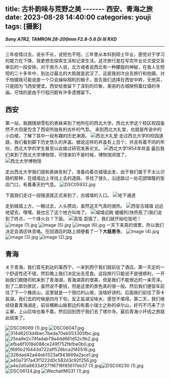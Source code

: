 title: 古朴韵味与荒野之美 ------- 西安、青海之旅
date: 2023-08-28 14:40:00
categories: youji
tags: [摄影]
---
***Sony A7R2, TAMRON 28-200mm F2.8-5.6 Di III RXD***


------------


三年疫情过去，说长不长，说短也不短。三年里从本科到硕士毕业，感觉对于学习的能力在下降，我更想去探索生活和记录生活。这次旅行是在写完毕业论文提交盲审后的一段安排。对于南方人说，北方或者说西北有一种朦胧的神秘，在我人生短短的二十多年中，到达过最北的大抵就是武汉了。这是我初次出去旅行和拍摄，对于拍摄我可能说是一个只会操纵相机的猴子。首先我们选择在西安中转，无他耳，只是因为飞西安便宜。西安给我留下了深刻的印象，美丽的古城映照着红墙的寺庙。可惜的是由于行程问题有许多遗憾留下。

## 西安

第一站，我跟随胡雪松的表妹来到了他所在的西北大学。西北大学这个校区校园虽然不大但是包含了西安所独有的古朴的气息。
来到西北大礼堂，也就是传说中的小白楼，了解了其中一段有趣的历史渊源。
![西北大礼堂](https://wangxblog.oss-cn-hangzhou.aliyuncs.com/usr/uploads/2023/08/3813356871.png)
走过西北大学的校园道路，我们看到脚下历史悠久的井盖。据说这样的井盖有上百个，并且有着不同的年份，西北大学的学生甚至以此做过研究发表论文。
![西北大学1954年井盖](https://wangxblog.oss-cn-hangzhou.aliyuncs.com/usr/uploads/2023/08/2938987182.png)
最后我们来到了西北大学博物馆，可惜来的不是时候，博物馆闭馆了。
![西北大学博物馆](https://wangxblog.oss-cn-hangzhou.aliyuncs.com/usr/uploads/2023/08/1476217277.jpg)

走出西北大学我们就和表妹告别了，准备向着古城墙出发，由于我们属于不太认识路的那种，在城墙边上寻找上去的道路，寻找了很久，沿途路过一处花团锦簇的饭店门口，有着春天的气息。
![DSC05932.jpg](https://wangxblog.oss-cn-hangzhou.aliyuncs.com/usr/uploads/2023/08/1545597816.jpg)

下面我们走过一段隧道就正式来到了，古城墙的入口。
![地下通道](https://wangxblog.oss-cn-hangzhou.aliyuncs.com/usr/uploads/2023/08/971842628.jpg)

走到城墙上方，一眼过去，人头攒动，虽然这天气真的很热。
![西安古城墙](https://wangxblog.oss-cn-hangzhou.aliyuncs.com/usr/uploads/2023/08/886221511.jpg)
远远地望去，嘿嘿，我也忘了这个地方叫啥了。
![城墙远眺](https://wangxblog.oss-cn-hangzhou.aliyuncs.com/usr/uploads/2023/08/1372622295.jpg)
缓缓的(快热死了)我们走到了终点，一个烽火台？下面。
![高瓴](https://wangxblog.oss-cn-hangzhou.aliyuncs.com/usr/uploads/2023/08/4060244418.jpg)
逛饿了，我们就开始吃饭吧！
![image (1).jpg](https://wangxblog.oss-cn-hangzhou.aliyuncs.com/usr/uploads/2023/08/2512007600.jpg)
![image (5).jpg](https://wangxblog.oss-cn-hangzhou.aliyuncs.com/usr/uploads/2023/08/277929408.jpg)
![image (6).jpg](https://wangxblog.oss-cn-hangzhou.aliyuncs.com/usr/uploads/2023/08/3714476498.jpg)
一天下来真的很累，所以我们决定会酒店休息咯。在回酒店的路上顺便看了一下**大慈恩寺**。
![image (4).jpg](https://wangxblog.oss-cn-hangzhou.aliyuncs.com/usr/uploads/2023/08/2073555675.jpg)
![image (3).jpg](https://wangxblog.oss-cn-hangzhou.aliyuncs.com/usr/uploads/2023/08/4234501894.jpg)
![image (2).jpg](https://wangxblog.oss-cn-hangzhou.aliyuncs.com/usr/uploads/2023/08/957516762.jpg)

## 青海
关于青海，我们首先到达的事西宁，一来到西宁我们就前往了酒店。第一天定的一个舒适性还不错，然后晚上我们决定出去觅食。这段旅行只能说不是很顺利，一开始我们跟随司机来到了青海湖，青海湖真的很美，但是我们不能很近的一亲芳泽。到了二郎剑景区，虽然说不要钱，但是这里的景色真的很一般。然后我们便驱车前往了下一个橡皮山，这里就是一个很烂的山坡，没啥好讲的。后面我们前往了茶卡盐湖，我们去的时候是四月下旬，反正盐湖没啥水，感觉不值得。第二天，我们继续绕着青海湖走，前往横断山脉那边的有着小瑞士之称的卓尔山，好巧不巧来了沙尘暴，上山后啥也看不着。然后回到西宁我们去了塔尔寺。最后青海小环线之旅就此结束了。

![DSC06069 (1).jpg](https://wangxblog.oss-cn-hangzhou.aliyuncs.com/usr/uploads/2023/08/1791517377.jpg)
![DSC06047.jpg](https://wangxblog.oss-cn-hangzhou.aliyuncs.com/usr/uploads/2023/08/795593279.jpg)
![314d6203d4bec7beda70eb053305fbc.jpg](https://wangxblog.oss-cn-hangzhou.aliyuncs.com/usr/uploads/2023/08/288589143.jpg)![25ea9e2c74fadab79a4dd661d52c9b2.jpg](https://wangxblog.oss-cn-hangzhou.aliyuncs.com/usr/uploads/2023/08/2596442127.jpg)![efba6f1018e088ce249f752fbfbe0b0.jpg](https://wangxblog.oss-cn-hangzhou.aliyuncs.com/usr/uploads/2023/08/598076735.jpg)![f695b216443d722aff526bca2f40518.jpg](https://wangxblog.oss-cn-hangzhou.aliyuncs.com/usr/uploads/2023/08/3859517670.jpg)![326dad42a44eb1323af943669a2ace1.jpg](https://wangxblog.oss-cn-hangzhou.aliyuncs.com/usr/uploads/2023/08/2685070725.jpg)![a40a73f7a43f1222d0c582d3c92f256.jpg](https://wangxblog.oss-cn-hangzhou.aliyuncs.com/usr/uploads/2023/08/1745825100.jpg)![a4e2d0a86334f271f6716f85617eb37 (1).jpg](https://wangxblog.oss-cn-hangzhou.aliyuncs.com/usr/uploads/2023/08/1981706962.jpg)![DSC06230 (1).jpg](https://wangxblog.oss-cn-hangzhou.aliyuncs.com/usr/uploads/2023/08/4156691668.jpg)![DSC06124.jpg](https://wangxblog.oss-cn-hangzhou.aliyuncs.com/usr/uploads/2023/08/4051008838.jpg)
![WechatIMG31 (1).jpg](https://wangxblog.oss-cn-hangzhou.aliyuncs.com/usr/uploads/2023/08/4063973357.jpg)
